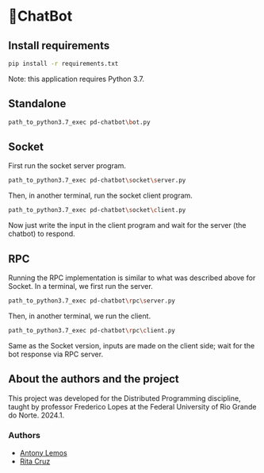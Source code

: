 # 🤖ChatBot


## Install requirements

```bash
pip install -r requirements.txt
```
Note: this application requires Python 3.7.

## Standalone
```bash
path_to_python3.7_exec pd-chatbot\bot.py 
```

## Socket
First run the socket server program. 
```bash
path_to_python3.7_exec pd-chatbot\socket\server.py 
```
Then, in another terminal, run the socket client program.
```bash
path_to_python3.7_exec pd-chatbot\socket\client.py 
```
Now just write the input in the client program and wait for the server (the chatbot) to respond.

## RPC
Running the RPC implementation is similar to what was described above for Socket. In a terminal, we first run the server.
```bash
path_to_python3.7_exec pd-chatbot\rpc\server.py 
```
Then, in another terminal, we run the client.
```bash
path_to_python3.7_exec pd-chatbot\rpc\client.py 
```
Same as the Socket version, inputs are made on the client side; wait for the bot response via RPC server.

## About the authors and the project
This project was developed for the Distributed Programming discipline, taught by professor Frederico Lopes at the Federal University of Rio Grande do Norte. 2024.1. 
### Authors
- [Antony Lemos](https://github.com/antonylemos)
- [Rita Cruz](https://github.com/rcchcz/)